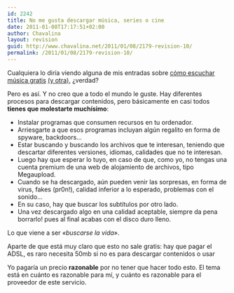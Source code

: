 ```yaml
---
id: 2242
title: No me gusta descargar música, series o cine
date: 2011-01-08T17:17:51+02:00
author: Chavalina
layout: revision
guid: http://www.chavalina.net/2011/01/08/2179-revision-10/
permalink: /2011/01/08/2179-revision-10/
---
```

Cualquiera lo diría viendo alguna de mis entradas sobre [cómo escuchar música gratis](http://www.chavalina.net/2006/10/26/post-751/) [(y otra)](http://www.chavalina.net/2009/01/19/escuchar-musica-gratis-mola-iii-spotify-esa-maravilla/), ¿verdad?

Pero es así. Y no creo que a todo el mundo le guste. Hay diferentes procesos para descargar contenidos, pero básicamente en casi todos **tienes que molestarte muchísimo**:

  * Instalar programas que consumen recursos en tu ordenador.
  * Arriesgarte a que esos programas incluyan algún regalito en forma de spyware, backdoors&#8230;
  * Estar buscando y buscando los archivos que te interesan, teniendo que descartar diferentes versiones, idiomas, calidades que no te interesan.
  * Luego hay que esperar lo tuyo, en caso de que, como yo, no tengas una cuenta premium de una web de alojamiento de archivos, tipo Megaupload.
  * Cuando se ha descargado, aún pueden venir las sorpresas, en forma de virus, fakes (pr0n!), calidad inferior a lo esperado, problemas con el sonido&#8230;
  * En su caso, hay que buscar los subtítulos por otro lado.
  * Una vez descargado algo en una calidad aceptable, siempre da pena borrarlo! pues al final acabas con el disco duro lleno.

Lo que viene a ser _«buscarse la vida»_.

Aparte de que está muy claro que esto no sale gratis: hay que pagar el ADSL, es raro necesita 50mb si no es para descargar contenidos o usar



Yo pagaría un precio **razonable** por no tener que hacer todo esto. El tema está en cuánto es razonable para mí, y cuánto es razonable para el proveedor de este servicio.